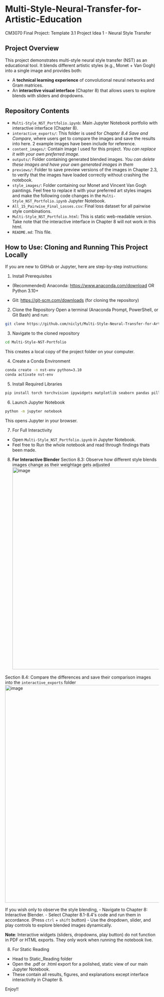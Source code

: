 # Multi-Style-Neural-Transfer-for-Artistic-Education
CM3070 Final Project: Template 3.1 Project Idea 1 - Neural Style Transfer

## Project Overview
This project demonstrates multi-style neural style transfer (NST) as an educational tool.
It blends different artistic styles (e.g., Monet + Van Gogh) into a single image and provides both:

- A **technical learning experience** of convolutional neural networks and Gram matrices.
- An **interactive visual interface** (Chapter 8) that allows users to explore blends with sliders and dropdowns.

## Repository Contents

- `Multi-Style_NST_Portfolio.ipynb`: Main Jupyter Notebook portfolio with interactive interface (Chapter 8).
- `interactive_exports/`: This folder is used for *Chapter 8.4 Save and Compare*, where users get to compare the images and save the results into here. 2 example images have been include for reference.
- `content_images/`: Contain image I used for this project. *You can replace it with your own preferred image.*
- `outputs/`: Folder containing generated blended images. *You can delete these images and have your own generated images in them*
- `previews/`: Folder to save preview versions of the images in Chapter 2.3, to verify that the images have loaded correctly without crashing the notebook.
- `style_images/`: Folder containing our Monet and Vincent Van Gogh paintings. Feel free to replace it with your preferred art styles images and make the following code changes in the `Multi-Style_NST_Portfolio.ipynb` Jupyter Notebook.
- `All_15_Pairwise_Final_Losses.csv`: Final loss dataset for all pairwise style combinations.
- `Multi-Style_NST_Portfolio.html`: This is static web-readable version. Take note that the interactive interface in Chapter 8 will not work in this html.
- `README.md`: This file.


## How to Use: Cloning and Running This Project Locally
If you are new to GitHub or Jupyter, here are step-by-step instructions:

1. Install Prerequisites
  - (Recommended) Anaconda: https://www.anaconda.com/download
  OR Python 3.10+

  - Git: https://git-scm.com/downloads
 (for cloning the repository)

2. Clone the Repository
  Open a terminal (Anaconda Prompt, PowerShell, or Git Bash) and run:

```bash
git clone https://github.com/niclyt/Multi-Style-Neural-Transfer-for-Artistic-Education.git
```

3. Navigate to the cloned repository
  ```bash
  cd Multi-Style-NST-Portfolio
  ```
  This creates a local copy of the project folder on your computer.

4. Create a Conda Environment
  ```bash
  conda create -n nst-env python=3.10
  conda activate nst-env
  ```

5. Install Required Libraries
  ```bash
  pip install torch torchvision ipywidgets matplotlib seaborn pandas pillow
  ```

6. Launch Jupyter Notebook
```bash
python -m jupyter notebook
``` 
  This opens Jupyter in your browser.

7. For Full Interactivity
  - Open `Multi-Style_NST_Portfolio.ipynb` in Jupyter Notebook.
  - Feel free to Run the whole notebook and read through findings thats been made.
    
8. **For Interactive Blender**
   Section 8.3: Observe how different style blends images change as their weightage gets adjusted
   <img width="1098" height="661" alt="image" src="https://github.com/user-attachments/assets/bc59426d-5648-4373-a72d-a9dedcd9b7fa" />

  Section 8.4: Compare the differences and save their comparison images into the `interactive_exports` folder
  <img width="1315" height="712" alt="image" src="https://github.com/user-attachments/assets/50531453-9f1a-4368-aba6-6f363cf691ea" />

   If you wish only to observe the style blending,
    - Navigate to Chapter 8: Interactive Blender.
    - Select Chapter 8.1-8.4's code and run them in accordance. (Press `ctrl` + `shift` button)
    - Use the dropdown, slider, and play controls to explore blended images dynamically.

**Note**: Interactive widgets (sliders, dropdowns, play button) do not function in PDF or HTML exports. They only work when running the notebook live.

8. For Static Reading
  - Head to Static_Reading folder
  - Open the .pdf or .html export for a polished, static view of our main Jupyter Notebook.
  - These contain all results, figures, and explanations except interface interactivity in Chapter 8.

Enjoy!!
